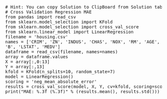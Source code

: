 <pre class="file" data-target="clipboard">
# Hint: You can copy Solution to ClipBoard from Solution tab in Step 2
# Cross Validation Regression MAE
from pandas import read_csv
from sklearn.model_selection import KFold
from sklearn.model_selection import cross_val_score
from sklearn.linear_model import LinearRegression
filename = 'housing.csv'
names = ['CRIM', 'ZN', 'INDUS', 'CHAS', 'NOX', 'RM', 'AGE', 'DIS', 'RAD', 'TAX', 'PTRATIO',
'B', 'LSTAT', 'MEDV']
dataframe = read_csv(filename, names=names)
array = dataframe.values
X = array[:,0:13]
Y = array[:,13]
kfold = KFold(n_splits=10, random_state=7)
model = LinearRegression()
scoring = 'neg_mean_absolute_error'
results = cross_val_score(model, X, Y, cv=kfold, scoring=scoring)
print("MAE: %.3f (%.3f)" % (results.mean(), results.std()))

</pre>